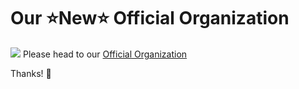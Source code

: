 # Our ⭐New⭐ Official Organization
![](http://denhamrock.net/assets/studiodrmrckb.png)
Please head to our [Official Organization](https://github.com/studiodenhamrck/)

Thanks! 👋